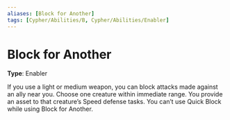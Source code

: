 ```yaml
---
aliases: [Block for Another]
tags: [Cypher/Abilities/B, Cypher/Abilities/Enabler]
---
```


# Block for Another

**Type**: Enabler

If you use a light or medium weapon, you can block attacks made against an ally near you. Choose one creature within immediate range. You provide an asset to that creature’s Speed defense tasks. You can’t use Quick Block while using Block for Another.

